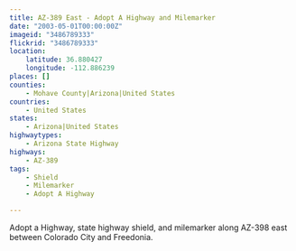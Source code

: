 ```yaml
---
title: AZ-389 East - Adopt A Highway and Milemarker
date: "2003-05-01T00:00:00Z"
imageid: "3486789333"
flickrid: "3486789333"
location:
    latitude: 36.880427
    longitude: -112.886239
places: []
counties:
    - Mohave County|Arizona|United States
countries:
    - United States
states:
    - Arizona|United States
highwaytypes:
    - Arizona State Highway
highways:
    - AZ-389
tags:
    - Shield
    - Milemarker
    - Adopt A Highway

---
```

Adopt a Highway, state highway shield, and milemarker along AZ-398 east between Colorado City and Freedonia.